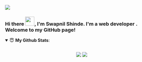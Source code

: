 
<img src =https://wallpapercave.com/wp/wp6350578.jpg>

<!--
**swapnilshinde123/swapnilshinde123** is a ✨ _special_ ✨ repository because its `README.md` (this file) appears on your GitHub profile.

Here are some ideas to get you started:

- 🔭 I’m currently working on ...
- 🌱 I’m currently learning ...
- 👯 I’m looking to collaborate on ...
- 🤔 I’m looking for help with ...
- 💬 Ask me about ...
- 📫 How to reach me: ...
- 😄 Pronouns: ...
- ⚡ Fun fact: ...
-->
### Hi there <img src="https://raw.githubusercontent.com/MartinHeinz/MartinHeinz/master/wave.gif" width="30px">, I'm Swapnil Shinde. I'm a web developer . Welcome to my GitHub page! <br>


<details open>
 <summary> 😇 <b>My Github Stats</b>: </summary>
<br>
<p align = "center">
  <img src = "https://github-readme-stats.vercel.app/api?username=swapnilshinde123&show_icons=true&theme=radical&line_height=27">
  <img src = "https://github-readme-stats.vercel.app/api/top-langs/?username=swapnilshinde123&hide=css,java,html&theme=tokyonight">
</p>

</details>
